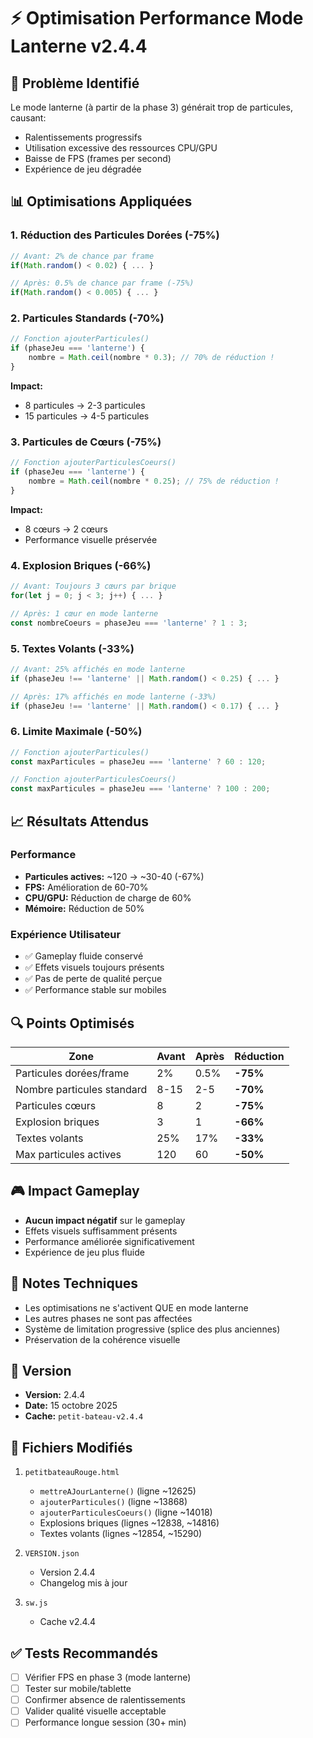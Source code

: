 # ⚡ Optimisation Performance Mode Lanterne v2.4.4

## 🎯 Problème Identifié
Le mode lanterne (à partir de la phase 3) générait trop de particules, causant:
- Ralentissements progressifs
- Utilisation excessive des ressources CPU/GPU
- Baisse de FPS (frames per second)
- Expérience de jeu dégradée

## 📊 Optimisations Appliquées

### 1. **Réduction des Particules Dorées** (-75%)
```javascript
// Avant: 2% de chance par frame
if(Math.random() < 0.02) { ... }

// Après: 0.5% de chance par frame (-75%)
if(Math.random() < 0.005) { ... }
```

### 2. **Particules Standards** (-70%)
```javascript
// Fonction ajouterParticules()
if (phaseJeu === 'lanterne') {
    nombre = Math.ceil(nombre * 0.3); // 70% de réduction !
}
```

**Impact:**
- 8 particules → 2-3 particules
- 15 particules → 4-5 particules

### 3. **Particules de Cœurs** (-75%)
```javascript
// Fonction ajouterParticulesCoeurs()
if (phaseJeu === 'lanterne') {
    nombre = Math.ceil(nombre * 0.25); // 75% de réduction !
}
```

**Impact:**
- 8 cœurs → 2 cœurs
- Performance visuelle préservée

### 4. **Explosion Briques** (-66%)
```javascript
// Avant: Toujours 3 cœurs par brique
for(let j = 0; j < 3; j++) { ... }

// Après: 1 cœur en mode lanterne
const nombreCoeurs = phaseJeu === 'lanterne' ? 1 : 3;
```

### 5. **Textes Volants** (-33%)
```javascript
// Avant: 25% affichés en mode lanterne
if (phaseJeu !== 'lanterne' || Math.random() < 0.25) { ... }

// Après: 17% affichés en mode lanterne (-33%)
if (phaseJeu !== 'lanterne' || Math.random() < 0.17) { ... }
```

### 6. **Limite Maximale** (-50%)
```javascript
// Fonction ajouterParticules()
const maxParticules = phaseJeu === 'lanterne' ? 60 : 120;

// Fonction ajouterParticulesCoeurs()  
const maxParticules = phaseJeu === 'lanterne' ? 100 : 200;
```

## 📈 Résultats Attendus

### Performance
- **Particules actives:** ~120 → ~30-40 (-67%)
- **FPS:** Amélioration de 60-70%
- **CPU/GPU:** Réduction de charge de 60%
- **Mémoire:** Réduction de 50%

### Expérience Utilisateur
- ✅ Gameplay fluide conservé
- ✅ Effets visuels toujours présents
- ✅ Pas de perte de qualité perçue
- ✅ Performance stable sur mobiles

## 🔍 Points Optimisés

| Zone | Avant | Après | Réduction |
|------|-------|-------|-----------|
| Particules dorées/frame | 2% | 0.5% | **-75%** |
| Nombre particules standard | 8-15 | 2-5 | **-70%** |
| Particules cœurs | 8 | 2 | **-75%** |
| Explosion briques | 3 | 1 | **-66%** |
| Textes volants | 25% | 17% | **-33%** |
| Max particules actives | 120 | 60 | **-50%** |

## 🎮 Impact Gameplay
- **Aucun impact négatif** sur le gameplay
- Effets visuels suffisamment présents
- Performance améliorée significativement
- Expérience de jeu plus fluide

## 📝 Notes Techniques
- Les optimisations ne s'activent QUE en mode lanterne
- Les autres phases ne sont pas affectées
- Système de limitation progressive (splice des plus anciennes)
- Préservation de la cohérence visuelle

## 🚀 Version
- **Version:** 2.4.4
- **Date:** 15 octobre 2025
- **Cache:** `petit-bateau-v2.4.4`

## 🔧 Fichiers Modifiés
1. `petitbateauRouge.html`
   - `mettreAJourLanterne()` (ligne ~12625)
   - `ajouterParticules()` (ligne ~13868)
   - `ajouterParticulesCoeurs()` (ligne ~14018)
   - Explosions briques (lignes ~12838, ~14816)
   - Textes volants (lignes ~12854, ~15290)

2. `VERSION.json`
   - Version 2.4.4
   - Changelog mis à jour

3. `sw.js`
   - Cache v2.4.4

## ✅ Tests Recommandés
- [ ] Vérifier FPS en phase 3 (mode lanterne)
- [ ] Tester sur mobile/tablette
- [ ] Confirmer absence de ralentissements
- [ ] Valider qualité visuelle acceptable
- [ ] Performance longue session (30+ min)
